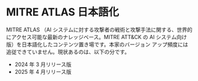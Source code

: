 # MITRE ATLAS 日本語化

MITRE ATLAS （AI システムに対する攻撃者の戦術と攻撃手法に関する、世界的にアクセス可能な最新のナレッジベース。MITRE ATT&CK の AI システム向け版）を日本語化したコンテンツ置き場です。本家のバージョン アップ頻度には追従できていません。現状あるのは、以下の分です。

- 2024 年 3 月リリース版
- 2025 年 4 月リリース版

